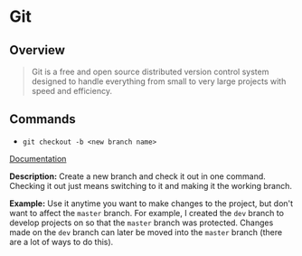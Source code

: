 # Git
## Overview

> Git is a free and open source distributed version control system designed to 
handle everything from small to very large projects with speed and efficiency.
>

## Commands
* `git checkout -b <new branch name>`

[Documentation](https://git-scm.com/docs/git-checkout)

**Description:** Create a new branch and check it out in one command. Checking it out just means switching to it
and making it the working branch.

**Example:** Use it anytime you want to make changes to the project, but don't want to affect the `master` branch.
For example, I created the `dev` branch to develop projects on so that the `master` branch was protected.
Changes made on the `dev` branch can later be moved into the `master` branch (there are a lot of ways to do this).
